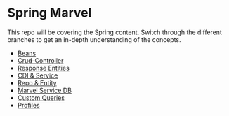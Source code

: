 # Spring Marvel 

This repo will be covering the Spring content.
Switch through the different branches to get an in-depth understanding of the concepts.

* [Beans](https://github.com/savannahvaith/Spring-Marvel/tree/beans)
* [Crud-Controller](https://github.com/savannahvaith/Spring-Marvel/tree/crud-controller)
* [Response Entities](https://github.com/savannahvaith/Spring-Marvel/tree/response-entities)
* [CDI & Service](https://github.com/savannahvaith/Spring-Marvel/tree/cdi-and-service)
* [Repo & Entity](https://github.com/savannahvaith/Spring-Marvel/tree/repo-and-entity)
* [Marvel Service DB](https://github.com/savannahvaith/Spring-Marvel/tree/marvel-service-db)
* [Custom Queries](https://github.com/savannahvaith/Spring-Marvel/tree/custom-queries)
* [Profiles](https://github.com/savannahvaith/Spring-Marvel/tree/profiles)
